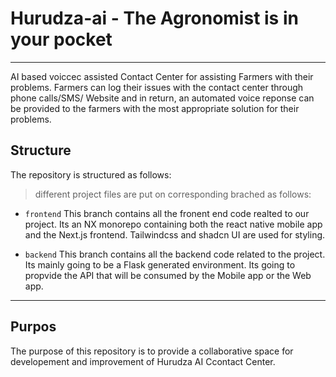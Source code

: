 # Hurudza-ai - The Agronomist is in your pocket

---

AI based voiccec assisted Contact Center for assisting Farmers with their problems. Farmers can log their issues with the contact center through phone calls/SMS/ Website and in return, an automated voice reponse can be provided to the farmers with the most appropriate solution for their problems.

## Structure

The repository is structured as follows:

> different project files are put on corresponding brached as follows:

- `frontend` This branch contains all the fronent end code realted to our project. Its an NX monorepo containing both the react native mobile app and the Next.js frontend. Tailwindcss and shadcn UI are used for styling.

- `backend` This branch contains all the backend code related to the project. Its mainly going to be a Flask generated environment. Its going to propvide the API that will be consumed by the Mobile app or the Web app.

---

## Purpos

The purpose of this repository is to provide a collaborative space for developement and improvement of Hurudza AI Ccontact Center.
